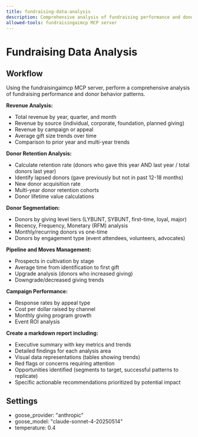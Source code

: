 ```yaml
---
title: fundraising-data-analysis
description: Comprehensive analysis of fundraising performance and donor trends
allowed-tools: fundraisingaimcp MCP server
---
```


# Fundraising Data Analysis

## Workflow

Using the fundraisingaimcp MCP server, perform a comprehensive analysis of fundraising performance and donor behavior patterns.

**Revenue Analysis:**
- Total revenue by year, quarter, and month
- Revenue by source (individual, corporate, foundation, planned giving)
- Revenue by campaign or appeal
- Average gift size trends over time
- Comparison to prior year and multi-year trends

**Donor Retention Analysis:**
- Calculate retention rate (donors who gave this year AND last year / total donors last year)
- Identify lapsed donors (gave previously but not in past 12-18 months)
- New donor acquisition rate
- Multi-year donor retention cohorts
- Donor lifetime value calculations

**Donor Segmentation:**
- Donors by giving level tiers (LYBUNT, SYBUNT, first-time, loyal, major)
- Recency, Frequency, Monetary (RFM) analysis
- Monthly/recurring donors vs one-time
- Donors by engagement type (event attendees, volunteers, advocates)

**Pipeline and Moves Management:**
- Prospects in cultivation by stage
- Average time from identification to first gift
- Upgrade analysis (donors who increased giving)
- Downgrade/decreased giving trends

**Campaign Performance:**
- Response rates by appeal type
- Cost per dollar raised by channel
- Monthly giving program growth
- Event ROI analysis

**Create a markdown report including:**
- Executive summary with key metrics and trends
- Detailed findings for each analysis area
- Visual data representations (tables showing trends)
- Red flags or concerns requiring attention
- Opportunities identified (segments to target, successful patterns to replicate)
- Specific actionable recommendations prioritized by potential impact

## Settings

- goose_provider: "anthropic"
- goose_model: "claude-sonnet-4-20250514"  
- temperature: 0.4

